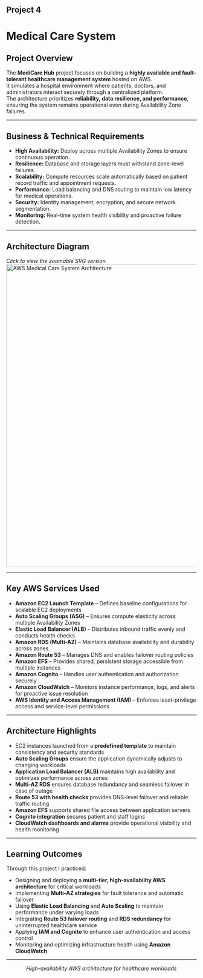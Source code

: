 ## Project 4
# Medical Care System

## Project Overview
The **MediCare Hub** project focuses on building a **highly available and fault-tolerant healthcare management system** hosted on AWS.  
It simulates a hospital environment where patients, doctors, and administrators interact securely through a centralized platform.  
The architecture prioritizes **reliability, data resilience, and performance**, ensuring the system remains operational even during Availability Zone failures.

---

## Business & Technical Requirements
- **High Availability:** Deploy across multiple Availability Zones to ensure continuous operation.  
- **Resilience:** Database and storage layers must withstand zone-level failures.  
- **Scalability:** Compute resources scale automatically based on patient record traffic and appointment requests.  
- **Performance:** Load balancing and DNS routing to maintain low latency for medical operations.  
- **Security:** Identity management, encryption, and secure network segmentation.  
- **Monitoring:** Real-time system health visibility and proactive failure detection.  

---

## Architecture Diagram

*Click to view the zoomable SVG version.*  
[<img src="medicalcaresystem.drawio.png" alt="AWS Medical Care System Architecture" width="800"/>](medicalcaresystem.drawio.svg)

---

## Key AWS Services Used
- **Amazon EC2 Launch Template** – Defines baseline configurations for scalable EC2 deployments  
- **Auto Scaling Groups (ASG)** – Ensures compute elasticity across multiple Availability Zones  
- **Elastic Load Balancer (ALB)** – Distributes inbound traffic evenly and conducts health checks  
- **Amazon RDS (Multi-AZ)** – Maintains database availability and durability across zones  
- **Amazon Route 53** – Manages DNS and enables failover routing policies  
- **Amazon EFS** – Provides shared, persistent storage accessible from multiple instances  
- **Amazon Cognito** – Handles user authentication and authorization securely  
- **Amazon CloudWatch** – Monitors instance performance, logs, and alerts for proactive issue resolution  
- **AWS Identity and Access Management (IAM)** – Enforces least-privilege access and service-level permissions  

---

## Architecture Highlights
- EC2 instances launched from a **predefined template** to maintain consistency and security standards  
- **Auto Scaling Groups** ensure the application dynamically adjusts to changing workloads  
- **Application Load Balancer (ALB)** maintains high availability and optimizes performance across zones  
- **Multi-AZ RDS** ensures database redundancy and seamless failover in case of outage  
- **Route 53 with health checks** provides DNS-level failover and reliable traffic routing  
- **Amazon EFS** supports shared file access between application servers  
- **Cognito integration** secures patient and staff logins  
- **CloudWatch dashboards and alarms** provide operational visibility and health monitoring  

---

## Learning Outcomes
Through this project I practiced:  
- Designing and deploying a **multi-tier, high-availability AWS architecture** for critical workloads  
- Implementing **Multi-AZ strategies** for fault tolerance and automatic failover  
- Using **Elastic Load Balancing** and **Auto Scaling** to maintain performance under varying loads  
- Integrating **Route 53 failover routing** and **RDS redundancy** for uninterrupted healthcare service  
- Applying **IAM and Cognito** to enhance user authentication and access control  
- Monitoring and optimizing infrastructure health using **Amazon CloudWatch**  

---

<p align="center"><em>High-availability AWS architecture for healthcare workloads</em></p>

